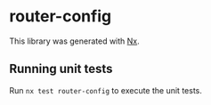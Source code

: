 # router-config

This library was generated with [Nx](https://nx.dev).

## Running unit tests

Run `nx test router-config` to execute the unit tests.
